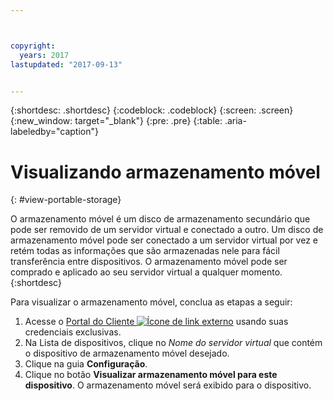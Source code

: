 ```yaml
---



copyright:
  years: 2017
lastupdated: "2017-09-13"


---
```


{:shortdesc: .shortdesc}
{:codeblock: .codeblock}
{:screen: .screen}
{:new_window: target="_blank"}
{:pre: .pre}
{:table: .aria-labeledby="caption"}


# Visualizando armazenamento móvel  
{: #view-portable-storage}

 O armazenamento móvel é um disco de armazenamento secundário que pode ser removido de um servidor virtual e conectado a outro. 
 Um disco de armazenamento móvel pode ser conectado a um servidor virtual por vez e retém todas as informações
que são armazenadas nele para fácil transferência entre dispositivos. O armazenamento móvel pode ser comprado e aplicado
ao seu servidor virtual a qualquer momento. 
 {:shortdesc}

Para visualizar o armazenamento móvel, conclua as etapas a seguir:

1. Acesse o [Portal do Cliente ![Ícone de link externo](../../icons/launch-glyph.svg "Ícone de link externo")](https://control.softlayer.com/) usando suas credenciais exclusivas.
2. Na Lista de dispositivos, clique no *Nome do servidor virtual* que contém o dispositivo de armazenamento móvel desejado.
3. Clique na guia **Configuração**.
4. Clique no botão **Visualizar armazenamento móvel para este dispositivo**. O armazenamento móvel será exibido para o dispositivo.


